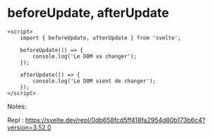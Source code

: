 <!-- .slide: class="with-code-bg-dark" -->

# beforeUpdate, afterUpdate

```svelte
<script>
	import { beforeUpdate, afterUpdate } from 'svelte';

	beforeUpdate(() => {
		console.log('Le DOM va changer');
	});

	afterUpdate(() => {
		console.log('Le DOM vient de changer');
	});
</script>
```

Notes:

Repl : https://svelte.dev/repl/0db658fcd5ff418fa2954d80b173b6c4?version=3.52.0
